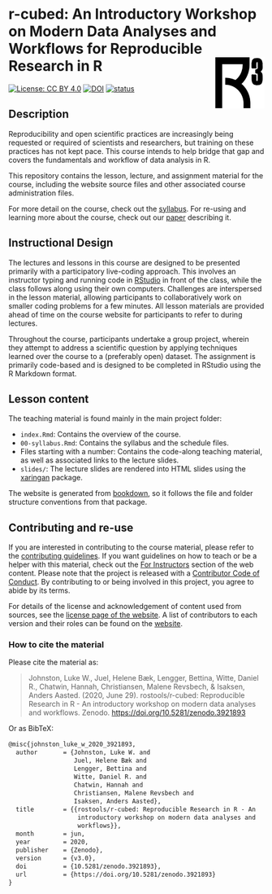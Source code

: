# r-cubed: An Introductory Workshop on Modern Data Analyses and Workflows for Reproducible Research in R <img src="images/apple-touch-icon.png" align="right" height=100/>

[![License: CC BY 4.0](https://img.shields.io/badge/License-CC%20BY%204.0-lightgrey.svg)](https://creativecommons.org/licenses/by/4.0/)
[![DOI](https://zenodo.org/badge/DOI/10.5281/zenodo.3921893.svg)](https://doi.org/10.5281/zenodo.3921893)
[![status](https://jose.theoj.org/papers/21c31bd9b6cd58e154de3f7b44d527b2/status.svg)](https://jose.theoj.org/papers/21c31bd9b6cd58e154de3f7b44d527b2)

## Description

Reproducibility and open scientific practices are increasingly being requested
or required of scientists and researchers, but training on these practices has 
not kept pace. This course intends to help bridge that gap and covers the
fundamentals and workflow of data analysis in R.

This repository contains the lesson, lecture, and assignment material for the
course, including the website source files and other associated course
administration files. 

For more detail on the course, check out the [syllabus](https://r-cubed.rostools.org/syllabus.html).
For re-using and learning more about the course, check out our [paper](paper.md)
describing it.

## Instructional Design

The lectures and lessons in this course are designed to be presented primarily
with a participatory live-coding approach. This involves an instructor typing
and running code in [RStudio](https://www.rstudio.com/) in front of the class,
while the class follows along using their own computers. Challenges are
interspersed in the lesson material, allowing participants to collaboratively
work on smaller coding problems for a few minutes. All lesson materials are
provided ahead of time on the course website for participants to refer to during
lectures.

Throughout the course, participants undertake a group project, wherein they
attempt to address a scientific question by applying techniques learned over the
course to a (preferably open) dataset. The assignment is primarily code-based
and is designed to be completed in RStudio using the R Markdown format.

## Lesson content

The teaching material is found mainly in the main project folder:

- `index.Rmd`: Contains the overview of the course.
- `00-syllabus.Rmd`: Contains the syllabus and the schedule files.
- Files starting with a number: 
Contains the code-along teaching material, as well as
associated links to the lecture slides. 
- `slides/`: The lecture slides are rendered into HTML slides using
the [xaringan] package. 

The website is generated from [bookdown], 
so it follows the file and folder structure
conventions from that package.

[xaringan]: https://github.com/yihui/xaringan
[bookdown]: https://bookdown.org/yihui/bookdown/

## Contributing and re-use

If you are interested in contributing to the course material, please refer to
the [contributing guidelines](CONTRIBUTING.md). If you want guidelines on how
to teach or be a helper with this material, check out the 
[For Instructors](https://r-cubed.rostools.org/for-instructors.html)
section of the web content.
Please note that the project is released with a [Contributor Code of
Conduct](CODE_OF_CONDUCT.md). By contributing to or being involved in this project, 
you agree to abide by its terms.

For details of the license and acknowledgement of content used from sources,
see the [license page of the website](https://r-cubed.rostools.org/license.html).
A list of contributors to each version and their roles can be found on the 
[website](https://r-cubed.rostools.org/index.html#contributors).

### How to cite the material

Please cite the material as:

> Johnston, Luke W., Juel, Helene Bæk, Lengger, Bettina, Witte, Daniel R.,
Chatwin, Hannah, Christiansen, Malene Revsbech, & Isaksen, Anders Aasted. (2020,
June 29). rostools/r-cubed: Reproducible Research in R - An introductory
workshop on modern data analyses and workflows. Zenodo.
https://doi.org/10.5281/zenodo.3921893

Or as BibTeX:

```
@misc{johnston_luke_w_2020_3921893,
  author       = {Johnston, Luke W. and
                  Juel, Helene Bæk and
                  Lengger, Bettina and
                  Witte, Daniel R. and
                  Chatwin, Hannah and
                  Christiansen, Malene Revsbech and
                  Isaksen, Anders Aasted},
  title        = {{rostools/r-cubed: Reproducible Research in R - An 
                   introductory workshop on modern data analyses and
                   workflows}},
  month        = jun,
  year         = 2020,
  publisher    = {Zenodo},
  version      = {v3.0},
  doi          = {10.5281/zenodo.3921893},
  url          = {https://doi.org/10.5281/zenodo.3921893}
}
```
